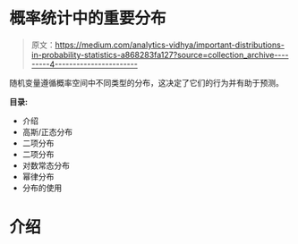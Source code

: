 # 概率统计中的重要分布

> 原文：<https://medium.com/analytics-vidhya/important-distributions-in-probability-statistics-a868283fa127?source=collection_archive---------4----------------------->

随机变量遵循概率空间中不同类型的分布，这决定了它们的行为并有助于预测。

**目录:**

*   介绍
*   高斯/正态分布
*   二项分布
*   二项分布
*   对数常态分布
*   幂律分布
*   分布的使用

# 介绍